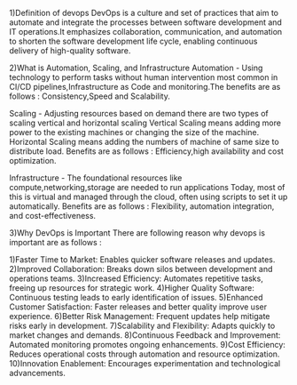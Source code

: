 1)Definition of devops
DevOps is a culture and set of practices that aim to automate and integrate the processes between software development and IT operations.It emphasizes collaboration, communication, and automation to shorten the software development life cycle, enabling continuous delivery of high-quality software.

2)What is Automation, Scaling, and Infrastructure
Automation - Using technology to perform tasks without human intervention most common in CI/CD pipelines,Infrastructure as Code and monitoring.The benefits are as follows : Consistency,Speed and Scalability.

Scaling - Adjusting resources based on demand there are two types of scaling vertical and horizontal scaling
Vertical Scaling means adding more power to the existing machines or changing the size of the machine.
Horizontal Scaling means adding the numbers of machine of same size to distribute load.
Benefits are as follows : Efficiency,high availability and cost optimization.

Infrastructure - The foundational resources like compute,networking,storage are needed to run applications
Today, most of this is virtual and managed through the cloud, often using scripts to set it up automatically.
Benefits are as follows : Flexibility, automation integration, and cost-effectiveness.

3)Why DevOps is Important
There are following reason why devops is important are as follows :

1)Faster Time to Market: Enables quicker software releases and updates.
2)Improved Collaboration: Breaks down silos between development and operations teams.
3)Increased Efficiency: Automates repetitive tasks, freeing up resources for strategic work.
4)Higher Quality Software: Continuous testing leads to early identification of issues.
5)Enhanced Customer Satisfaction: Faster releases and better quality improve user experience.
6)Better Risk Management: Frequent updates help mitigate risks early in development.
7)Scalability and Flexibility: Adapts quickly to market changes and demands.
8)Continuous Feedback and Improvement: Automated monitoring promotes ongoing enhancements.
9)Cost Efficiency: Reduces operational costs through automation and resource optimization.
10)Innovation Enablement: Encourages experimentation and technological advancements.
